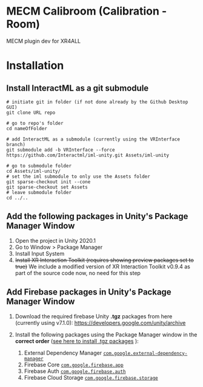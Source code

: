 # MECM Calibroom (Calibration - Room)
MECM plugin dev for XR4ALL

# Installation
## Install InteractML as a git submodule
```
# initiate git in folder (if not done already by the Github Desktop GUI)
git clone URL repo

# go to repo's folder
cd nameOfFolder

# add InteractML as a submodule (currently using the VRInterface branch)
git submodule add -b VRInterface --force https://github.com/Interactml/iml-unity.git Assets/iml-unity

# go to submodule folder
cd Assets/iml-unity/
# set the iml submodule to only use the Assets folder
git sparse-checkout init --cone
git sparse-checkout set Assets
# leave submodule folder
cd ../..
```

## Add the following packages in Unity's Package Manager Window
1. Open the project in Unity 2020.1
2. Go to Window > Package Manager
3. Install Input System
4. ~~Install XR Interaction Toolkit (requires showing preview packages set to true)~~ We include a modified version of XR Interaction Toolkit v0.9.4 as part of the source code now, no need for this step

## Add Firebase packages in Unity's Package Manager Window
1. Download the required firebase Unity **.tgz** packages from here (currently using v7.1.0): https://developers.google.com/unity/archive 
2. Install the following packages using the Package Manager window in the **correct order** ([see here to install .tgz packages](https://docs.unity.cn/2020.1/Documentation/Manual/upm-ui-tarball.html) ):

   1. External Dependency Manager [`com.google.external-dependency-manager`](https://dl.google.com/games/registry/unity/com.google.external-dependency-manager/com.google.external-dependency-manager-1.2.164.tgz)   
   2. Firebase Core [`com.google.firebase.app`](https://dl.google.com/games/registry/unity/com.google.firebase.app/com.google.firebase.app-7.1.0.tgz)   
   3. Firebase Auth [`com.google.firebase.auth`](https://dl.google.com/games/registry/unity/com.google.firebase.auth/com.google.firebase.auth-7.1.0.tgz)   
   4. Firebase Cloud Storage [`com.google.firebase.storage`](https://dl.google.com/games/registry/unity/com.google.firebase.storage/com.google.firebase.storage-7.1.0.tgz)   